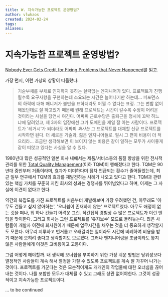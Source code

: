 ```yaml
---
title: W. 지속가능한 프로젝트 운영방법?
author: vlwkaos
created: 2024-02-24
tags: 
aliases:
---
```

# 지속가능한 프로젝트 운영방법?

[Nobody Ever Gets Credit for Fixing Problems that Never Happened](https://web.mit.edu/nelsonr/www/Repenning=Sterman_CMR_su01_.pdf)를 읽고.

가장 먼저, 이런 가상의 상황이 떠올랐다:

> 기술부채를 부채로 인지하지 못하는 실력없는 엔지니어가 있다. 프로젝트가 진행 될수록 요구사항을 구현하는데 소요되는 시간은 늘어나기만 하는데... 퍼포먼스의 하락에 대해 매니저가 불만을 표하더라도 어쩔 수 없다는 표정. 그는 변함 없이 해왔던데로 잘 하고있기 때문에 원래 프로젝트는 시간이 갈수록 수정이 어려운 것이라는 사실을 당연시 여긴다.  어짜피 근로수당은 출퇴근을 정시에 꼬박 하느냐에 달려있고, 제 3자의 입장에선 그가 도메인을 제일 잘 아는 사람이다. 프로젝트가 '레거시'가 되더라도 어짜피 *회사는* 그 프로젝트를 대체할 신규 프로젝트를 시작하면 된다. 더 새로운 기술과, 젊은 엔지니어들로. 필시 그 편이 비용이 더 적으리라...  조금만 생각해보면 이 보이지 않는 비용은 같이 일하는 모두가 사이좋게 같이 떠앉고 있다는 사실을 알 수 있다.


1980년대 많은 성공적인 일본 회사 내에서는 제품/서비스등의 품질 향상을 위한 전사적 관리를 위한 [Total Quality Management](https://www.investopedia.com/terms/t/total-quality-management-tqm.asp)(이하 TQM)이 행해졌다고 한다. TQM은 90년대 중반부터 거품이라며, 효과가 미미하다며 점차 언급되는 횟수가 줄어들었는데, 최근 일부 연구에서 TQM의 효과를 재발견하는 사례가 나오고 있다고 한다. TQM과 관련있는 핵심 가치를 꾸준히 지킨 회사의 성과는 경쟁사를 뛰어넘었다고 하며, 이제는  그 사실에 이견이 없다고 한다.


약간의 복잡도를 가진 프로젝트를 처음부터 개발해보며 가장 우려했던 건, 아무래도 '아무도 건들고 싶지 않아하는', '오너쉽이 존재하지 않는' 프로젝트였다. 아무도 애정이 없는 것을 떠나, 뭐 하나 건들기 어려운 그런. 직간접적 경험상 수 많은 프로젝트가 이런 엔딩을 맞이한다. 그리고 회사는 그런 프로젝트를 '유지보수' 모드로 돌려놓는다. 많은 사람들이 개발자 이전에 회사원이기 때문에 업무시간을 채우는 것을 더 중요하게 생각할지도 모른다. 아무리 지루하고 번거롭고 오래걸리는 일이라도 시간에 비례하여 비용을 받기 때문에 오히려 좋다고 생각할지도 모르겠다. 그러나 엔지니어링을 조금이라도 놓지 않은 사람들에게 이것은 고비용이고 고통이다.


그럼 어떻게 해야할까. 내 생각에 오너쉽을 부여하기 위한 가장 쉬운 방법은 당위성보다 열정적인 사람들이 계속 해서 열정을 가질 수 있도록 프로젝트를 계속 잘 가꾸어 나가는 것이다. 프로젝트를 가꾼다는 것은 모순적이게도 개개인의 작업물에 대한 오너쉽을 끊어내는 것이다. 나를 포함한 모두가 대체될 수 있고 그래도 상관 없어야한다. 그것이 성공적이고 지속가능한 프로젝트이다. 


... to be continued